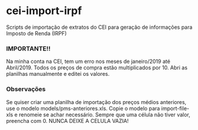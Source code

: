 # cei-import-irpf
Scripts de importação de extratos do CEI para geração de informações para Imposto de Renda (IRPF)


### IMPORTANTE!!

Na minha conta na CEI, tem um erro nos meses de janeiro/2019 até Abril/2019. Todos os preços de compra estão multiplicados por 10. Abri as planilhas manualmente e editei os valores.


### Observações
Se quiser criar uma planilha de importação dos preços médios anteriores, use o modelo models/pms-anteriores.xls. Copie o modelo para import-file-xls e renomeie se achar necessário. Sempre que uma célula não tiver valor, preencha com 0. NUNCA DEIXE A CELULA VAZIA!
